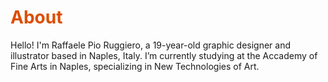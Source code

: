 
<h1 style="color: #DC4D01;">About</h1>

Hello! I'm Raffaele Pio Ruggiero, a 19-year-old graphic designer and illustrator based in Naples, Italy. I’m currently studying at the Accademy of Fine Arts in Naples, specializing in New Technologies of Art.
